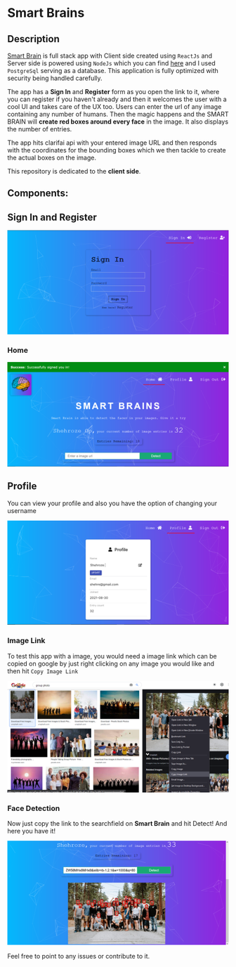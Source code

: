 # Smart Brains
## Description
[Smart Brain](https://smart-brains-0.herokuapp.com/) is full stack app with Client side created using `ReactJs` and Server side is powered using `NodeJs` which you can find [here](https://github.com/shehroze-1122/smart-brains-backend) and I used `PostgreSql` serving as a database. This application
is fully optimized with security being handled carefully. 

The app has a **Sign In** and **Register** form as you open the link to it, where you can register if you haven't already and then it welcomes the user with a cool UI and takes care of the UX too. Users can enter the url of any image containing any number of humans. 
Then the magic happens and the SMART BRAIN will **create red boxes around every face** in the image. It also displays the number of entries.

The app hits clarifai api with your entered image URL and then responds with the coordinates for the bounding boxes which we then tackle to create the actual boxes on the image.

This repository is dedicated to the **client side**.

## Components:

## Sign In and Register

![Sign In form](https://github.com/shehroze-1122/smart-brains-frontend/blob/main/Readme%20Images/SignIn.PNG)


### Home

![Home page](https://github.com/shehroze-1122/smart-brains-frontend/blob/main/Readme%20Images/Home.PNG)


## Profile

You can view your profile and also you have the option of changing your username

![Profile](https://github.com/shehroze-1122/smart-brains-frontend/blob/main/Readme%20Images/Profile.PNG)


### Image Link

To test this app with a image, you would need a image link which can be copied on google by just right clicking on any image you would like and then hit `Copy Image Link`

![Image Link](https://github.com/shehroze-1122/smart-brains-frontend/blob/main/Readme%20Images/imageLink.png)


### Face Detection

Now just copy the link to the searchfield on **Smart Brain** and hit Detect! And here you have it!

![Face detection](https://github.com/shehroze-1122/smart-brains-frontend/blob/main/Readme%20Images/Face%20Detection.PNG)



Feel free to point to any issues or contribute to it.


